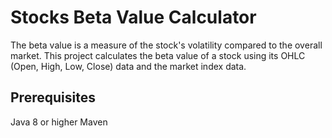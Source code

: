 # Stocks Beta Value Calculator
The beta value is a measure of the stock's volatility compared to the overall market.
This project calculates the beta value of a stock using its OHLC (Open, High, Low, Close) data and the market index data. 

## Prerequisites
Java 8 or higher
Maven
